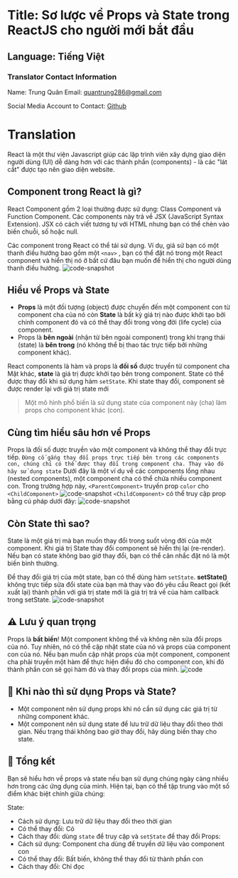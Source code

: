 # Title: Sơ lược về Props và State trong ReactJS cho người mới bắt đầu
## Language: Tiếng Việt 

### Translator Contact Information
Name: Trung Quân 
Email: quantrung286@gmail.com

Social Media Account to Contact: [Github](https://github.com/tquann286)

# Translation

React là một thư viện Javascript giúp các lập trình viên xây dựng giao diện người dùng (UI) dễ dàng hơn với các thành phần (components) - là các "lát cắt" được tạo nên giao diện website.

## Component trong React là gì?

React Component gồm 2 loại thường được sử dụng: Class Component và Function Component. Các components này trả về JSX (JavaScript Syntax Extension). JSX có cách viết tương tự với HTML nhưng bạn có thể chèn vào biến chuỗi, số hoặc null.

Các component trong React có thể tái sử dụng. Ví dụ, giả sử bạn có một thanh điều hướng bao gồm một ```<nav>``` , bạn có thể đặt nó trong một React component và hiển thị nó ở bất cứ đâu bạn muốn để hiển thị cho người dùng thanh điều hướng.
![code-snapshot](https://user-images.githubusercontent.com/88314050/162560305-5bc3b252-004e-4e86-8a75-cbca0012ff4d.png)

## Hiểu về Props và State

- **Props** là một đối tượng (object) được chuyển đến một component con từ component cha của nó còn **State** là bất kỳ giá trị nào được khởi tạo bởi chính component đó và có thể thay đổi trong vòng đời (life cycle) của component.
- Props là **bên ngoài** (nhận từ bên ngoài component) trong khi trạng thái (state) là **bên trong** (nó không thể bị thao tác trực tiếp bởi những component khác).

React components là hàm và props là **đối số** được truyền từ component cha
Mặt khác, **state** là giá trị được khởi tạo bên trong component. State có thể được thay đổi khi sử dụng hàm ```setState```. Khi state thay đổi, component sẽ được render lại với giá trị state mới

> Một mô hình phổ biến là sử dụng state của component này (cha) làm props cho component khác (con). 

## Cùng tìm hiểu sâu hơn về Props
Props là đối số được truyền vào một component và không thể thay đổi trực tiếp. `Đừng cố gắng thay đổi props trực tiếp bên trong các components con, chúng chỉ có thể được thay đổi trong component cha. Thay vào đó hãy sử dụng state`
Dưới đây là một ví dụ về các components lồng nhau (nested components), một component cha có thể chứa nhiều component con. Trong trường hợp này, ```<ParentComponent>``` truyền prop `color` cho ```<ChildComponent>```
![code-snapshot](https://user-images.githubusercontent.com/88314050/162562387-2680b24e-0d8c-4a5b-ba6a-e89da52a661c.png)
```<ChildComponent>``` có thể truy cập prop bằng cú pháp dưới đây:
![code-snapshot](https://user-images.githubusercontent.com/88314050/162562407-74ffc65d-71ef-4bcc-a40d-5641736d29bc.png)

## Còn State thì sao?

State là một giá trị mà bạn muốn thay đổi trong suốt vòng đời của một component. Khi giá trị State thay đổi component sẽ hiển thị lại (re-render). Nếu bạn có state không bao giờ thay đổi, bạn có thể cân nhắc đặt nó là một biến bình thường.

Để thay đổi giá trị của một state, bạn có thể dùng hàm ```setState```. **setState()** không trực tiếp sửa đổi state của bạn mà thay vào đó yêu cầu React gọi (kết xuất lại) thành phần với giá trị state mới là giá trị trả về của hàm callback trong setState.
![code-snapshot](https://user-images.githubusercontent.com/88314050/162562732-5e6fd35c-5f5e-48f9-a961-d3ee233ad07d.png)

## ⚠️ Lưu ý quan trọng
Props là **bất biến**! Một component không thể và không nên sửa đổi props của nó. Tuy nhiên, nó có thể cập nhật state của nó và props của component con của nó. Nếu bạn muốn cập nhật props của một component, component cha phải truyền một hàm để thực hiện điều đó cho component con, khi đó thành phần con sẽ gọi hàm đó và thay đổi props của mình.
![code](https://user-images.githubusercontent.com/88314050/162562913-f3ec5238-431d-4df9-9e5d-af93ed535ef3.png)
## 🌈 Khi nào thì sử dụng Props và State?
- Một component nên sử dụng props khi nó cần sử dụng các giá trị từ những component khác.
- Một component nên sử dụng state để lưu trữ dữ liệu thay đổi theo thời gian. Nếu trạng thái không bao giờ thay đổi, hãy dùng biến thay cho state.

## 🌸 Tổng kết
Bạn sẽ hiểu hơn về props và state nếu bạn sử dụng chúng ngày càng nhiều hơn trong các ứng dụng của mình. Hiện tại, bạn có thể tập trung vào một số điểm khác biệt chính giữa chúng:

State:
- Cách sử dụng: Lưu trữ dữ liệu thay đổi theo thời gian
- Có thể thay đổi: Có
- Cách thay đổi: dùng `state` để truy cập và `setState` để thay đổi
Props:
- Cách sử dụng: Component cha dùng để truyền dữ liệu vào component con
- Có thể thay đổi: Bất biến, không thể thay đổi từ thành phần con
- Cách thay đổi: Chỉ đọc